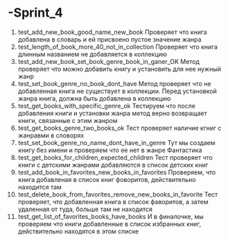 # -Sprint_4
1. test_add_new_book_good_name_new_book Проверяет что книга добавлена в словарь и ей присвоено пустое значение жанра
2. test_length_of_book_more_40_not_in_collection Проверяет что книга длинным названием не добавляется в коллекцию
3. test_add_new_book_set_book_genre_book_in_ganer_OK Метод проверяет что можно добавить книгу и установить для нее нужный жанр
4. test_set_book_genre_no_book_dont_have Метод проверяет что не добавленная книга не существует в коллекции. Перед установкой жанра книга, должна быть добавлена в коллекцию
5.  test_get_books_with_specific_genre_ok Тестируем что после добавления книги и установки жанра метод верно возвращает книги, связанные с этим жанром 
6.  test_get_books_genre_two_books_ok Тест проверяет наличие кгниг с жанравми в словорях
7. test_set_book_genre_no_name_dont_have_in_genre Тут мы создаем книгу без имени и проверяем что ее нет в жанре Фантастика
8. test_get_books_for_children_expected_children Тест проверяет что книги с детскими жанрами добавляются в список детских книг
9. test_add_book_in_favorites_new_books_in_favorites Проверяем, что книга добавленая в список книг фоворитов, действительно находится там
10. test_delete_book_from_favorites_remove_new_books_in_favorite Тест проверяет, что добавленная книга в список фаворитов, а затем удаленная от туда, больше там не находится
11. test_get_list_of_favorites_books_have_books И в финалочке, мы проверяем что книги добавленные в список избранных книг, действительно находятся в этом списке
